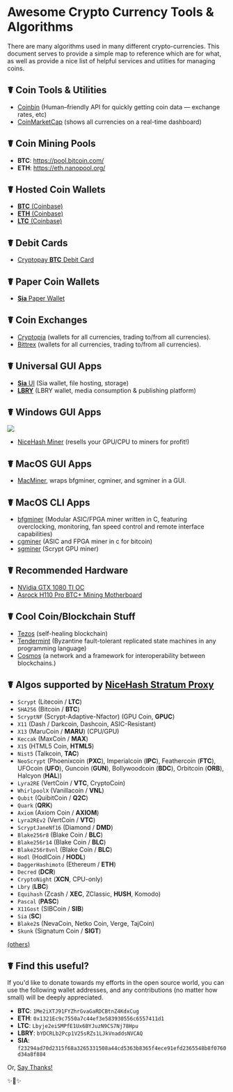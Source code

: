 # Awesome Crypto Currency Tools & Algorithms

There are many algorithms used in many different crypto-currencies. This document serves to provide a simple map to reference which are for what, as well as provide a nice list of helpful services and utlities for managing coins. 

## ☤ Coin Tools & Utilities

- [Coinbin](http://coinbin.org) (Human–friendly API for quickly getting coin data — exchange rates, etc)
- [CoinMarketCap](https://coinmarketcap.com) (shows all currencies on a real-time dashboard)

## ☤ Coin Mining Pools

- **BTC**: https://pool.bitcoin.com/
- **ETH**: https://eth.nanopool.org/

## ☤ Hosted Coin Wallets

- [**BTC** (Coinbase)](https://www.coinbase.com/join/516f7e9a929bda3e06000001)
- [**ETH** (Coinbase)](https://www.coinbase.com/join/516f7e9a929bda3e06000001)
- [**LTC** (Coinbase)](https://www.coinbase.com/join/516f7e9a929bda3e06000001)

## ☤ Debit Cards

- [Cryptopay **BTC** Debit Card](https://cryptopay.me/join/03db9c17)

## ☤ Paper Coin Wallets

- [**Sia** Paper Wallet](https://siapaperwallet.co)

## ☤ Coin Exchanges

- [Cryptopia](https://www.cryptopia.co.nz/Register?referrer=kennethreitz) (wallets for all currencies, trading to/from all currencies).
- [Bittrex](https://bittrex.com) (wallets for all currencies, trading to/from all currencies).


## ☤ Universal GUI Apps

- [**Sia** UI](http://sia.tech/apps/) (Sia wallet, file hosting, storage)
- [**LBRY**](https://lbry.io) (LBRY wallet, media consumption & publishing platform)

## ☤ Windows GUI Apps

[![](https://miner.nicehash.com/images/landing-pages/nhm/nhm2.svg)](https://miner.nicehash.com/?refby=386829)

- [NiceHash Miner](https://miner.nicehash.com/?refby=386829) (resells your GPU/CPU to miners for profit!)

## ☤ MacOS GUI Apps

- [MacMiner](http://macminer.fabulouspanda.com/macminer/), wraps bfgminer, cgminer, and sgminer in a GUI.

## ☤ MacOS CLI Apps

- [bfgminer](http://macminer.fabulouspanda.com/commandline/) (Modular ASIC/FPGA miner written in C, featuring overclocking, monitoring, fan speed control and remote interface capabilities)
- [cgminer](http://macminer.fabulouspanda.com/commandline/) (ASIC and FPGA miner in c for bitcoin)
- [sgminer](http://macminer.fabulouspanda.com/commandline/) (Scrypt GPU miner)

## ☤ Recommended Hardware

- [NVidia GTX 1080 TI OC](http://amzn.to/2wl1c9j)
- [Asrock H110 Pro BTC+ Mining Motherboard](http://amzn.to/2xadkYk)

## ☤ Cool Coin/Blockchain Stuff

- [Tezos](https://www.tezos.com) (self-healing blockchain)
- [Tendermint](https://tendermint.com) (Byzantine fault-tolerant replicated state machines in any programming language)
- [Cosmos](https://cosmos.network) (a network and a framework for interoperability between blockchains.)


## ☤ Algos supported by [NiceHash Stratum Proxy](https://www.nicehash.com/?refby=386829)

- `Scrypt` (Litecoin / **LTC**)
- `SHA256` (Bitcoin / **BTC**)
- `ScryptNF` (Scrypt-Adaptive-Nfactor) (GPU Coin, **GPUC**)
- `X11` (Dash / Darkcoin, Dashcoin, ASIC-Resistant)
- `X13` (MaruCoin / **MARU**) (CPU/GPU)
- `Keccak` (MaxCoin / **MAX**)
- `X15` (HTML5 Coin, **HTML5**)
- `Nist5` (Talkcoin, **TAC**)
- `NeoScrypt` (Phoenixcoin (**PXC**), Imperialcoin (**IPC**), Feathercoin (**FTC**), UFOcoin (**UFO**), Guncoin (**GUN**), Bollywoodcoin (**BDC**), Orbitcoin (**ORB**), Halcyon (**HAL**))
- `Lyra2RE` (VertCoin / **VTC**, CryptoCoin)
- `WhirlpoolX` (Vanillacoin / **VNL**)
- `Qubit` (QuibitCoin / **Q2C**)
- `Quark` (**QRK**)
- `Axiom` (Axiom Coin / **AXIOM**)
- `Lyra2REv2` (VertCoin / **VTC**)
- `ScryptJaneNf16` (Diamond / **DMD**)
- `Blake256r8` (Blake Coin / **BLC**)
- `Blake256r14` (Blake Coin / **BLC**)
- `Blake256r8vnl` (Blake Coin / **BLC**)
- `Hodl` (HodlCoin / **HODL**)
- `DaggerHashimoto` (Ethereum / **ETH**)
- `Decred` (**DCR**)
- `CryptoNight` (**XCN**, CPU-only)
- `Lbry` (**LBC**)
- `Equihash` (Zcash / **XEC**, ZClassic, **HUSH**, Komodo)
- `Pascal` (**PASC**)
- `X11Gost` (SIBCoin / **SIB**)
- `Sia` (**SC**)
- `Blake2`s (NevaCoin, Netko Coin, Verge, TajCoin)
- `Skunk` (Signatum Coin / **SIGT**)

[(others)](https://github.com/kennethreitz/awesome-coins/blob/master/other.md)

## ☤ Find this useful?

If you'd like to donate towards my efforts in the open source world, you can use the following wallet addresses, and any contributions (no matter how small) will be deeply appreciated.

- **BTC**: `1Me2iXTJ91FYZhrGvaGaRDCBtnZ4KdxCug`
- **ETH**: `0x1321Ec9c7550a7c44ef3e583930556c6557411d1`
- **LTC**: `Lbyje2eiSMPfE1Ux6BYJuzN9CS7Nj78Hpu`
- **LBRY**: `bYDCRLb2Pcp1V25sRZs1LJkVnaddsNVCAQ`
- **SIA**: `f23294ad70d2315f68a3265331508a44cd5363b8365f4ece91efd2365548b8f0760d34a8f884`

Or, [Say Thanks!](http://saythanks.io/to/kennethreitz)

✨🍰✨
